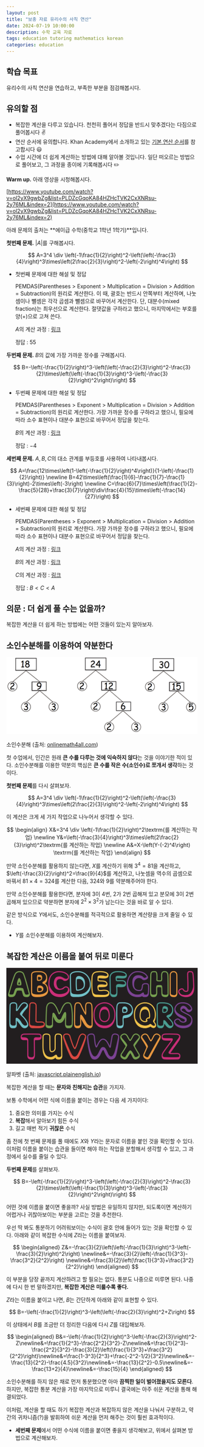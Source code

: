 ```yaml
---
layout: post
title: "보충 자료 유리수의 사칙 연산"
date: 2024-07-19 10:00:00
description: 수학 교육 자료
tags: education tutoring mathematics korean
categories: education
---
```



## 학습 목표

유리수의 사칙 연산을 연습하고, 부족한 부분을 점검해봅시다.

## 유의할 점

- 복잡한 계산을 다루고 있습니다. 천천히 풀어서 정답을 반드시 맞추겠다는 다짐으로 풀어봅시다 ✌️
- 연산 순서에 유의합니다. Khan Academy에서 소개하고 있는 [기본 연산 순서](https://ko.khanacademy.org/math/cc-sixth-grade-math/cc-6th-arithmetic-operations/cc-6th-order-of-operations/a/order-of-operations-review)를 참고합시다 😃
- 수업 시간에 더 쉽게 계산하는 방법에 대해 알아볼 것입니다.
일단 떠오르는 방법으로 풀어보고, 그 과정을 종이에 기록해봅시다 ✏️

**Warm up.** 아래 영상을 시청해봅시다.

[https://www.youtube.com/watch?v=ol2yX9gwbZg&list=PLDZcGqoKA84HZHcTVK2CxXNRsu-2y76ML&index=2](https://www.youtube.com/watch?v=ol2yX9gwbZg&list=PLDZcGqoKA84HZHcTVK2CxXNRsu-2y76ML&index=2)

아래 문제의 출처는 **에이급 수학(중학교 1학년 1학기)**입니다.

**첫번째 문제.** $\lvert A\rvert$를 구해봅시다.

$$
A=3^4 \div \left(-1\frac{1}{2}\right)^2-\left(\left(-\frac{3}{4}\right)^3\times\left(2\frac{2}{3}\right)^2-\left(-2\right)^4\right)
$$

- 첫번째 문제에 대한 해설 및 정답
    
    PEMDAS(Parentheses > Exponent > Multiplication = Division > Addition = Subtraction)의 원리로 계산한다. 이 때, 괄호는 반드시 안쪽부터 계산하며, 나눗셈이나 뺄셈은 각각 곱셈과 뺄셈으로 바꾸어서 계산한다. 단, 대분수(mixed fraction)는 최우선으로 계산한다. 절댓값을 구하라고 했으니, 마지막에서는 부호를 양($+$)으로 고쳐 쓴다.
    
    $A$의 계산 과정 : [링크](https://www.symbolab.com/solver/simplify-calculator/simplify%203%5E%7B4%7D%20%5Cdiv%20%5Cleft(-1%5Cfrac%7B1%7D%7B2%7D%5Cright)%5E%7B2%7D-%5Cleft(%5Cleft(-%5Cfrac%7B3%7D%7B4%7D%5Cright)%5E%7B3%7D%5Ctimes%5Cleft(2%5Cfrac%7B2%7D%7B3%7D%5Cright)%5E%7B2%7D-%5Cleft(-2%5Cright)%5E%7B4%7D%5Cright))
    
    정답 : $55$
    

**두번째 문제.** $B$의 값에 가장 가까운 정수를 구해봅시다.

$$
B=-\left(-\frac{1}{2}\right)^3-\left(\left(-\frac{2}{3}\right)^2-\frac{3}{2}\times\left(\left(-\frac{1}{3}\right)^3-\left(-\frac{3}{2}\right)^2\right)\right)
$$

- 두번째 문제에 대한 해설 및 정답
    
    PEMDAS(Parentheses > Exponent > Multiplication = Division > Addition = Subtraction)의 원리로 계산한다. 가장 가까운 정수를 구하라고 했으니, 필요에 따라 소수 표현이나 대분수 표현으로 바꾸어서 정답을 찾는다.
    
    $B$의 계산 과정 : [링크](https://www.symbolab.com/solver/simplify-calculator/simplify%20-%5Cleft(-%5Cfrac%7B1%7D%7B2%7D%5Cright)%5E%7B3%7D-%5Cleft(%5Cleft(-%5Cfrac%7B2%7D%7B3%7D%5Cright)%5E%7B2%7D-%5Cfrac%7B3%7D%7B2%7D%5Ctimes%5Cleft(%5Cleft(-%5Cfrac%7B1%7D%7B3%7D%5Cright)%5E%7B3%7D-%5Cleft(-%5Cfrac%7B3%7D%7B2%7D%5Cright)%5E%7B2%7D%5Cright)%5Cright))
    
    정답 : $-4$
    

**세번째 문제.** $A, B, C$의 대소 관계를 부등호를 사용하여 나타내봅시다.

$$
A=\frac{12\times\left(1-\left(-\frac{1}{2}\right)^4\right)}{1-\left(-\frac{1}{2}\right)} \newline
B=42\times\left(\frac{1}{6}-\frac{1}{7}-\frac{1}{3}\right)-2\times\left(-3\right) \newline C=\frac{6}{7}\times\left(\frac{1}{2}-\frac{5}{28}+\frac{3}{7}\right)\div\frac{4}{15}\times\left(-\frac{14}{27}\right)
$$

- 세번째 문제에 대한 해설 및 정답
    
    PEMDAS(Parentheses > Exponent > Multiplication = Division > Addition = Subtraction)의 원리로 계산한다. 가장 가까운 정수를 구하라고 했으니, 필요에 따라 소수 표현이나 대분수 표현으로 바꾸어서 정답을 찾는다.
    
    $A$의 계산 과정 : [링크](https://www.symbolab.com/solver/simplify-calculator/simplify%20%5Cfrac%7B12%5Ctimes%5Cleft(1-%5Cleft(-%5Cfrac%7B1%7D%7B2%7D%5Cright)%5E%7B4%7D%5Cright)%7D%7B1-%5Cleft(-%5Cfrac%7B1%7D%7B2%7D%5Cright)%7D)
    
    $B$의 계산 과정 : [링크](https://www.symbolab.com/solver/simplify-calculator/simplify%2042%5Ctimes%5Cleft(%5Cfrac%7B1%7D%7B6%7D-%5Cfrac%7B1%7D%7B7%7D-%5Cfrac%7B1%7D%7B3%7D%5Cright)-2%5Ctimes%5Cleft(-3%5Cright))
    
    $C$의 계산 과정 : [링크](https://www.symbolab.com/solver/simplify-calculator/simplify%20%5Cfrac%7B6%7D%7B7%7D%5Ctimes%5Cleft(%5Cfrac%7B1%7D%7B2%7D-%5Cfrac%7B5%7D%7B28%7D%2B%5Cfrac%7B3%7D%7B7%7D%5Cright)%5Cdiv%5Cfrac%7B4%7D%7B15%7D%5Ctimes%5Cleft(-%5Cfrac%7B14%7D%7B27%7D%5Cright))
    
    정답 : $B<C<A$
    

## 의문 : 더 쉽게 풀 수는 없을까?

복잡한 계산을 더 쉽게 하는 방법에는 어떤 것들이 있는지 알아보자.

## 소인수분해를 이용하여 약분한다

![소인수분해 (출처: [onlinemath4all.com](http://onlinemath4all.com/))](/assets/img/blog/tutoring/untitled__161f0f24f9318037bf63fc6fbb5b4.png)

소인수분해 (출처: [onlinemath4all.com](http://onlinemath4all.com/))

첫 수업에서, 인간은 원래 **큰 수를 다루는 것에 익숙하지 않다**는 것을 이야기한 적이 있다.
소인수분해를 이용한 약분의 핵심은 **큰 수를 작은 수(소인수)로 쪼개서 생각**하는 것이다.

**첫번째 문제**를 다시 살펴보자.

$$
A=3^4 \div \left(-1\frac{1}{2}\right)^2-\left(\left(-\frac{3}{4}\right)^3\times\left(2\frac{2}{3}\right)^2-\left(-2\right)^4\right)
$$

이 계산은 크게 세 가지 작업으로 나누어서 생각할 수 있다.

$$
\begin{align} X&=3^4 \div \left(-1\frac{1}{2}\right)^2\textrm{를 계산하는 작업} \newline Y&=\left(-\frac{3}{4}\right)^3\times\left(2\frac{2}{3}\right)^2\textrm{를 계산하는 작업} \newline A&=X-\left(Y-(-2)^4\right) \textrm{를 계산하는 작업} \end{align}
$$

만약 소인수분해를 활용하지 않는다면,
$X$를 계산하기 위해 $3^4=81$을 계산하고, $\left(-\frac{3}{2}\right)^2=\frac{9}{4}$를 계산하고,
나눗셈을 역수의 곱셈으로 바꿔서 $81\times4=324$를 계산한 다음, $324$와 $9$를 약분해주어야 한다.

만약 소인수분해를 활용한다면,
분자에 $3$이 $4$번, $2$가 $2$번 곱해져 있고 분모에 $3$이 $2$번 곱해져 있으므로 
약분하면 분자에 $2^2\times3^2$가 남는다는 것을 바로 알 수 있다.

같은 방식으로 $Y$에서도, 소인수분해를 적극적으로 활용하면 계산량을 크게 줄일 수 있다.

- $Y$를 소인수분해를 이용하여 계산해보자.

## 복잡한 계산은 이름을 붙여 뒤로 미룬다

![알파벳 (출처: [javascript.plainenglish.io](http://javascript.plainenglish.io/))](/assets/img/blog/tutoring/untitled_1__161f0f24f9318037bf63fc6fbb5b4.png)

알파벳 (출처: [javascript.plainenglish.io](http://javascript.plainenglish.io/))

복잡한 계산을 할 때는 **문자와 친해지는 습관**을 가지자.

보통 수학에서 어떤 식에 이름을 붙이는 경우는 다음 세 가지이다:

1. 중요한 의미를 가지는 수식
2. **복잡**해서 알아보기 힘든 수식
3. 길고 매번 적기 **귀찮은** 수식

좀 전에 첫 번째 문제를 풀 때에도 $X$와 $Y$라는 문자로 이름을 붙인 것을 확인할 수 있다.
이처럼 이름을 붙이는 습관을 들이면 해야 하는 작업을 분할해서 생각할 수 있고, 그 과정에서 실수를 줄일 수 있다.

**두번째 문제**를 살펴보자.

$$
B=-\left(-\frac{1}{2}\right)^3-\left(\left(-\frac{2}{3}\right)^2-\frac{3}{2}\times\left(\left(-\frac{1}{3}\right)^3-\left(-\frac{3}{2}\right)^2\right)\right)
$$

어떤 것에 이름을 붙이면 좋을까?
사실 방법은 유일하지 않지만, 되도록이면 계산하기 어렵거나 귀찮아보이는 부분을 고르는 것을 추천한다.

우선 딱 봐도 통분하기 어려워보이는 수식이 괄호 안에 들어가 있는 것을 확인할 수 있다.
아래와 같이 복잡한 수식에 $Z$라는 이름을 붙여보자.

$$
\begin{aligned} Z&=-\frac{3}{2}\left(\left(-\frac{1}{3}\right)^3-\left(-\frac{3}{2}\right)^2\right)
\newline&=-\frac{3}{2}\left(-\frac{1}{3^3}-\frac{3^2}{2^2}\right)
\newline&=\frac{3}{2}\left(\frac{1}{3^3}+\frac{3^2}{2^2}\right)
\end{aligned}
$$

이 부분을 당장 끝까지 계산하려고 할 필요는 없다. 통분도 나중으로 미루면 된다.
나중에 다시 한 번 말하겠지만, **복잡한 계산은 미룰수록 좋다.**

$Z$라는 이름을 붙이고 나면, $B$는 간단하게 아래와 같이 표현할 수 있다.

$$
B=-\left(-\frac{1}{2}\right)^3-\left(\left(-\frac{2}{3}\right)^2+Z\right)
$$

이 상태에서 $B$를 조금만 더 정리한 다음에 다시 $Z$를 대입해보자.

$$
\begin{aligned}
B&=-\left(-\frac{1}{2}\right)^3-\left(-\frac{2}{3}\right)^2-Z\newline&=\frac{1}{2^3}-\frac{2^2}{3^2}-Z\newline&=\frac{1}{2^3}-\frac{2^2}{3^2}-\frac{3}{2}\left(\frac{1}{3^3}+\frac{3^2}{2^2}\right)\newline&=\frac{1-3^3}{2^3}+\frac{-2^2-1/2}{3^2}\newline&=-\frac{13}{2^2}-\frac{4.5}{3^2}\newline&=-\frac{13}{2^2}-0.5\newline&=-\frac{13+2}{4}\newline&=-\frac{15}{4} \end{aligned}
$$

소인수분해를 하지 않은 채로 먼저 통분했으면 아마 **끔찍한 일이 벌어졌을지도 모른다**.
하지만, 복잡한 통분 계산을 가장 마지막으로 미루니 결국에는 아주 쉬운 계산을 통해 해결되었다.

이처럼, 계산을 할 때도 하기 복잡한 계산과 복잡하지 않은 계산을 나눠서 구분하고,
약간의 귀차니즘(?)을 발휘하여 쉬운 계산을 먼저 해주는 것이 훨씬 효과적이다.

- **세번째 문제**에서 어떤 수식에 이름을 붙이면 좋을지 생각해보고, 위에서 살펴본 방법으로 계산해보자.